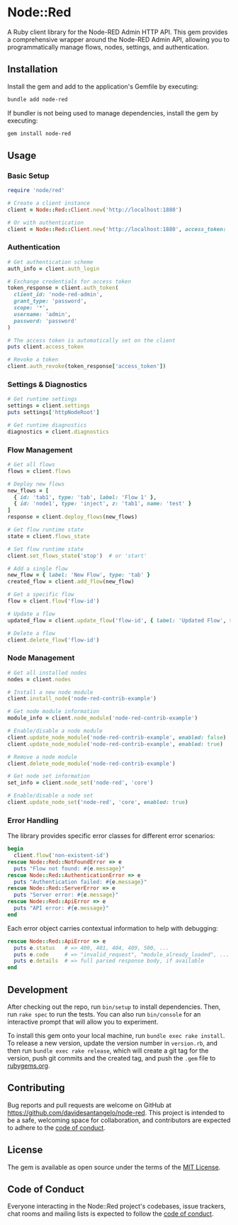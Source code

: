 # Node::Red

A Ruby client library for the Node-RED Admin HTTP API. This gem provides a comprehensive wrapper around the Node-RED Admin API, allowing you to programmatically manage flows, nodes, settings, and authentication.

## Installation

Install the gem and add to the application's Gemfile by executing:

```bash
bundle add node-red
```

If bundler is not being used to manage dependencies, install the gem by executing:

```bash
gem install node-red
```

## Usage

### Basic Setup

```ruby
require 'node/red'

# Create a client instance
client = Node::Red::Client.new('http://localhost:1880')

# Or with authentication
client = Node::Red::Client.new('http://localhost:1880', access_token: 'your-access-token')
```

### Authentication

```ruby
# Get authentication scheme
auth_info = client.auth_login

# Exchange credentials for access token
token_response = client.auth_token(
  client_id: 'node-red-admin',
  grant_type: 'password',
  scope: '*',
  username: 'admin',
  password: 'password'
)

# The access token is automatically set on the client
puts client.access_token

# Revoke a token
client.auth_revoke(token_response['access_token'])
```

### Settings & Diagnostics

```ruby
# Get runtime settings
settings = client.settings
puts settings['httpNodeRoot']

# Get runtime diagnostics
diagnostics = client.diagnostics
```

### Flow Management

```ruby
# Get all flows
flows = client.flows

# Deploy new flows
new_flows = [
  { id: 'tab1', type: 'tab', label: 'Flow 1' },
  { id: 'node1', type: 'inject', z: 'tab1', name: 'test' }
]
response = client.deploy_flows(new_flows)

# Get flow runtime state
state = client.flows_state

# Set flow runtime state
client.set_flows_state('stop')  # or 'start'

# Add a single flow
new_flow = { label: 'New Flow', type: 'tab' }
created_flow = client.add_flow(new_flow)

# Get a specific flow
flow = client.flow('flow-id')

# Update a flow
updated_flow = client.update_flow('flow-id', { label: 'Updated Flow', type: 'tab' })

# Delete a flow
client.delete_flow('flow-id')
```

### Node Management

```ruby
# Get all installed nodes
nodes = client.nodes

# Install a new node module
client.install_node('node-red-contrib-example')

# Get node module information
module_info = client.node_module('node-red-contrib-example')

# Enable/disable a node module
client.update_node_module('node-red-contrib-example', enabled: false)
client.update_node_module('node-red-contrib-example', enabled: true)

# Remove a node module
client.delete_node_module('node-red-contrib-example')

# Get node set information
set_info = client.node_set('node-red', 'core')

# Enable/disable a node set
client.update_node_set('node-red', 'core', enabled: true)
```

### Error Handling

The library provides specific error classes for different error scenarios:

```ruby
begin
  client.flow('non-existent-id')
rescue Node::Red::NotFoundError => e
  puts "Flow not found: #{e.message}"
rescue Node::Red::AuthenticationError => e
  puts "Authentication failed: #{e.message}"
rescue Node::Red::ServerError => e
  puts "Server error: #{e.message}"
rescue Node::Red::ApiError => e
  puts "API error: #{e.message}"
end
```

Each error object carries contextual information to help with debugging:

```ruby
rescue Node::Red::ApiError => e
  puts e.status   # => 400, 401, 404, 409, 500, ...
  puts e.code     # => "invalid_request", "module_already_loaded", ... (may be nil)
  puts e.details  # => full parsed response body, if available
end
```

## Development

After checking out the repo, run `bin/setup` to install dependencies. Then, run `rake spec` to run the tests. You can also run `bin/console` for an interactive prompt that will allow you to experiment.

To install this gem onto your local machine, run `bundle exec rake install`. To release a new version, update the version number in `version.rb`, and then run `bundle exec rake release`, which will create a git tag for the version, push git commits and the created tag, and push the `.gem` file to [rubygems.org](https://rubygems.org).

## Contributing

Bug reports and pull requests are welcome on GitHub at https://github.com/davidesantangelo/node-red. This project is intended to be a safe, welcoming space for collaboration, and contributors are expected to adhere to the [code of conduct](https://github.com/davidesantangelo/node-red/blob/master/CODE_OF_CONDUCT.md).

## License

The gem is available as open source under the terms of the [MIT License](https://opensource.org/licenses/MIT).

## Code of Conduct

Everyone interacting in the Node::Red project's codebases, issue trackers, chat rooms and mailing lists is expected to follow the [code of conduct](https://github.com/davidesantangelo/node-red/blob/master/CODE_OF_CONDUCT.md).
